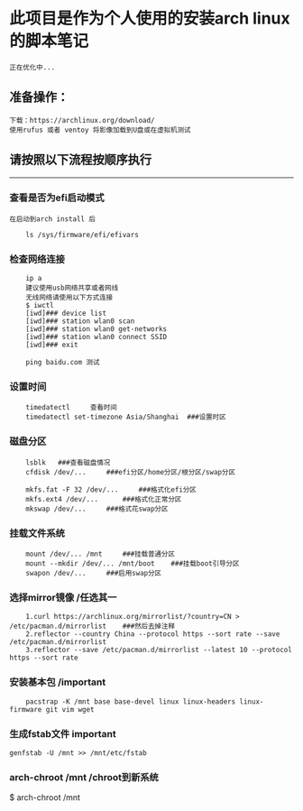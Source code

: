 # 此项目是作为个人使用的安装arch linux的脚本笔记
    正在优化中...
## 准备操作：
    下载：https://archlinux.org/download/
    使用rufus 或者 ventoy 将影像加载到U盘或在虚拟机测试

## 请按照以下流程按顺序执行
---
### 查看是否为efi启动模式
    在启动到arch install 后
```shell
    ls /sys/firmware/efi/efivars
```
### 检查网络连接
```shell
    ip a
    建议使用usb网络共享或者网线
    无线网络请使用以下方式连接
    $ iwctl
    [iwd]### device list
    [iwd]### station wlan0 scan
    [iwd]### station wlan0 get-networks
    [iwd]### station wlan0 connect SSID
    [iwd]### exit

    ping baidu.com 测试
```

### 设置时间
```shell
    timedatectl     查看时间
    timedatectl set-timezone Asia/Shanghai  ###设置时区
```
### 磁盘分区
```shell
    lsblk   ###查看磁盘情况
    cfdisk /dev/...     ###efi分区/home分区/根分区/swap分区
    
    mkfs.fat -F 32 /dev/...     ###格式化efi分区
    mkfs.ext4 /dev/...      ###格式化正常分区
    mkswap /dev/...     ###格式花swap分区
```
### 挂载文件系统
```shell
    mount /dev/... /mnt     ###挂载普通分区
    mount --mkdir /dev/... /mnt/boot    ###挂载boot引导分区
    swapon /dev/...     ###启用swap分区
```
### 选择mirror镜像    /任选其一
```shell
    1.curl https://archlinux.org/mirrorlist/?country=CN > /etc/pacman.d/mirrorlist    ###然后去掉注释
    2.reflector --country China --protocol https --sort rate --save /etc/pacman.d/mirrorlist
    3.reflector --save /etc/pacman.d/mirrorlist --latest 10 --protocol https --sort rate 
```
### 安装基本包    /important
```shell
    pacstrap -K /mnt base base-devel linux linux-headers linux-firmware git vim wget
```
### 生成fstab文件     important
    genfstab -U /mnt >> /mnt/etc/fstab

### arch-chroot /mnt      /chroot到新系统
$ arch-chroot /mnt
